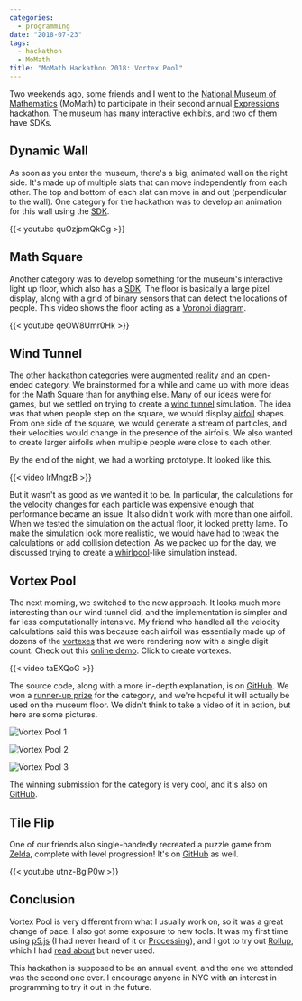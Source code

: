 ```yaml
---
categories:
  - programming
date: "2018-07-23"
tags:
  - hackathon
  - MoMath
title: "MoMath Hackathon 2018: Vortex Pool"
---
```


Two weekends ago, some friends and I went to the [National Museum of
Mathematics](https://momath.org/) (MoMath) to participate in their second
annual [Expressions hackathon](http://hackathon.momath.org/). The museum has
many interactive exhibits, and two of them have SDKs.

## Dynamic Wall

As soon as you enter the museum, there's a big, animated wall on the right
side. It's made up of multiple slats that can move independently from each
other. The top and bottom of each slat can move in and out (perpendicular to
the wall). One category for the hackathon was to develop an animation for this
wall using the [SDK](https://github.com/momath/dynamic-wall).

{{< youtube quOzjpmQkOg >}}

## Math Square

Another category was to develop something for the museum's interactive light up
floor, which also has a [SDK](https://github.com/momath/math-square). The floor
is basically a large pixel display, along with a grid of binary sensors that
can detect the locations of people. This video shows the floor acting as a
[Voronoi diagram](https://en.wikipedia.org/wiki/Voronoi_diagram).

{{< youtube qeOW8Umr0Hk >}}

## Wind Tunnel

The other hackathon categories were [augmented
reality](https://en.wikipedia.org/wiki/Augmented_reality) and an open-ended
category. We brainstormed for a while and came up with more ideas for the Math
Square than for anything else. Many of our ideas were for games, but we settled
on trying to create a [wind tunnel](https://en.wikipedia.org/wiki/Wind_tunnel)
simulation. The idea was that when people step on the square, we would display
[airfoil](https://en.wikipedia.org/wiki/Airfoil) shapes. From one side of the
square, we would generate a stream of particles, and their velocities would
change in the presence of the airfoils. We also wanted to create larger
airfoils when multiple people were close to each other.

By the end of the night, we had a working prototype. It looked like this.

{{< video lrMngzB >}}

But it wasn't as good as we wanted it to be. In particular, the calculations
for the velocity changes for each particle was expensive enough that
performance became an issue. It also didn't work with more than one airfoil.
When we tested the simulation on the actual floor, it looked pretty lame. To
make the simulation look more realistic, we would have had to tweak the
calculations or add collision detection. As we packed up for the day, we
discussed trying to create a
[whirlpool](https://en.wikipedia.org/wiki/Whirlpool)-like simulation instead.

## Vortex Pool

The next morning, we switched to the new approach. It looks much more
interesting than our wind tunnel did, and the implementation is simpler and far
less computationally intensive. My friend who handled all the velocity
calculations said this was because each airfoil was essentially made up of
dozens of the [vortexes](https://en.wikipedia.org/wiki/Vortex) that we were
rendering now with a single digit count. Check out this [online
demo](https://katbug.github.io/momath-vortexpool/). Click to create vortexes.

{{< video taEXQoG >}}

The source code, along with a more in-depth explanation, is on
[GitHub](https://github.com/katbug/momath-vortexpool). We won a [runner-up
prize](http://hackathon.momath.org/showcase/) for the category, and we're
hopeful it will actually be used on the museum floor. We didn't think to take a
video of it in action, but here are some pictures.

![Vortex Pool 1](https://i.imgur.com/tdHwdwE.jpg)

![Vortex Pool 2](https://i.imgur.com/L4wXAYG.jpg)

![Vortex Pool 3](https://i.imgur.com/IwNWj3F.jpg)

The winning submission for the category is very cool, and it's also on
[GitHub](https://github.com/jlam55555/howitfeelstochew6gum/tree/master/Spirographs%20of%20Venus%20--%20Math%20Square).

## Tile Flip

One of our friends also single-handedly recreated a puzzle game from
[Zelda](https://en.wikipedia.org/wiki/The_Legend_of_Zelda), complete with level
progression! It's on [GitHub](https://github.com/bishpls/tile-flip) as well.

{{< youtube utnz-BglP0w >}}

## Conclusion

Vortex Pool is very different from what I usually work on, so it was a great
change of pace. I also got some exposure to new tools. It was my first time
using [p5.js](https://p5js.org/) (I had never heard of it or
[Processing](https://processing.org/)), and I got to try out
[Rollup](https://rollupjs.org/), which I had [read
about](https://medium.com/webpack/webpack-and-rollup-the-same-but-different-a41ad427058c)
but never used.

This hackathon is supposed to be an annual event, and the one we attended was
the second one ever. I encourage anyone in NYC with an interest in programming
to try it out in the future.

